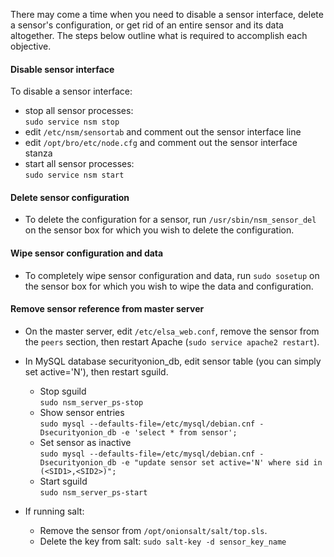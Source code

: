 There may come a time when you need to disable a sensor interface, delete a sensor's configuration, or get rid of an entire sensor and its data altogether.  The steps below outline what is required to accomplish each objective. 

#### Disable sensor interface
To disable a sensor interface:
* stop all sensor processes:  
`sudo service nsm stop`
* edit `/etc/nsm/sensortab` and comment out the sensor interface line
* edit `/opt/bro/etc/node.cfg` and comment out the sensor interface stanza
* start all sensor processes:  
`sudo service nsm start`

#### Delete sensor configuration
* To delete the configuration for a sensor, run `/usr/sbin/nsm_sensor_del` on the sensor box for which you wish to delete the configuration.

#### Wipe sensor configuration and data
* To completely wipe sensor configuration and data, run `sudo sosetup` on the sensor box for which you wish to wipe the data and configuration.

#### Remove sensor reference from master server

* On the master server, edit `/etc/elsa_web.conf`, remove the sensor from the `peers` section, then restart Apache (`sudo service apache2 restart`). 

* In MySQL database securityonion_db, edit sensor table (you can simply set 
 active='N'), then restart sguild. 
  * Stop sguild<br> `sudo nsm_server_ps-stop` 
  * Show sensor entries<br> `sudo mysql --defaults-file=/etc/mysql/debian.cnf -Dsecurityonion_db -e 'select * from sensor';`
  * Set sensor as inactive<br> 
  `sudo mysql --defaults-file=/etc/mysql/debian.cnf -Dsecurityonion_db -e "update sensor set active='N' where sid in (<SID1>,<SID2>)";`
  * Start sguild<br> `sudo nsm_server_ps-start `


* If running salt:<br>
  * Remove the sensor from `/opt/onionsalt/salt/top.sls`.<br>
  * Delete the key from salt: `sudo salt-key -d sensor_key_name`